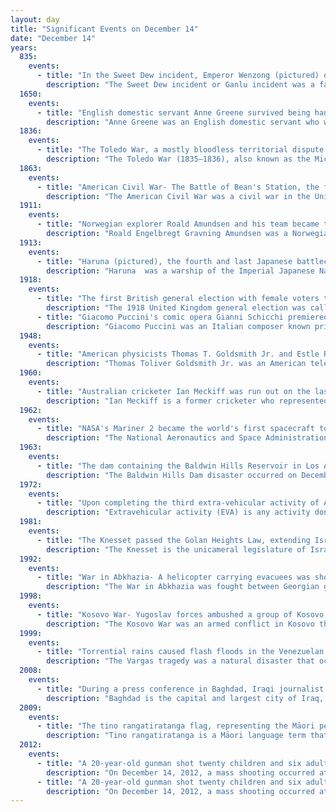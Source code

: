 ```yaml
---
layout: day
title: "Significant Events on December 14"
date: "December 14"
years:
  835:
    events:
      - title: "In the Sweet Dew incident, Emperor Wenzong (pictured) of the Tang dynasty conspired to kill the powerful eunuchs of the Tang court, but the plot was foiled."
        description: "The Sweet Dew incident or Ganlu incident was a failed coup on December 14, 835 by Emperor Wenzong of the Chinese Tang dynasty to seize power from the eunuchs. The emperor planned to kill the eunuchs with the aid of the chancellor Li Xun and the general Zheng Zhu. The eunuchs learned of the plot and solidified their control with a counter-coup; Li, Zheng, many of their followers and other officials were killed."
  1650:
    events:
      - title: "English domestic servant Anne Greene survived being hanged for infanticide."
        description: "Anne Greene was an English domestic servant who was accused of committing infanticide in 1650. She is known for surviving her attempted execution by hanging, being revived by physicians from the University of Oxford."
  1836:
    events:
      - title: "The Toledo War, a mostly bloodless territorial dispute between Ohio and the Michigan Territory, was unofficially ended with a resolution passed by the controversial 'Frostbitten Convention'."
        description: "The Toledo War (1835–1836), also known as the Michigan–Ohio War or Ohio–Michigan War, was a boundary dispute between the U.S. state of Ohio and the adjoining territory of Michigan over what is now known as the Toledo Strip. Control of the mouth of the Maumee River and the inland shipping opportunities it represented, and the good farmland to the west, were seen by both parties as valuable economic assets."
  1863:
    events:
      - title: "American Civil War- The Battle of Bean's Station, the final battle of the Knoxville campaign, was fought in Grainger County, Tennessee."
        description: "The American Civil War was a civil war in the United States between the Union and the Confederacy, which was formed in 1861 by states that had seceded from the Union. The central conflict leading to war was a dispute over whether slavery should be permitted to expand into the western territories, leading to more slave states, or be prohibited from doing so, which many believed would place slavery on a course of ultimate extinction."
  1911:
    events:
      - title: "Norwegian explorer Roald Amundsen and his team became the first people to reach the South Pole."
        description: "Roald Engelbregt Gravning Amundsen was a Norwegian explorer of polar regions. He was a key figure of the period known as the Heroic Age of Antarctic Exploration."
  1913:
    events:
      - title: "Haruna (pictured), the fourth and last Japanese battlecruiser of the Kongō class, was launched and went on to serve in both world wars."
        description: "Haruna  was a warship of the Imperial Japanese Navy during World War I and World War II. Designed by the British naval engineer George Thurston, she was the fourth and last battlecruiser of the Kongō class, amongst the most heavily armed ships in any navy when built. Laid down in 1912 at the Kawasaki Shipyards in Kobe, Haruna was formally commissioned in 1915 on the same day as her sister ship, Kirishima. Haruna patrolled off the Chinese coast during World War I. During gunnery drills in 1920, an explosion destroyed one of her guns, damaged the gun turret, and killed seven men."
  1918:
    events:
      - title: "The first British general election with female voters took place, with women over the age of thirty permitted to vote."
        description: "The 1918 United Kingdom general election was called immediately after the Armistice with Germany which ended the First World War, and was held on Saturday, 14 December 1918. The governing coalition, under Prime Minister David Lloyd George, sent letters of endorsement to candidates who supported the coalition government. These were nicknamed 'Coalition Coupons', and led to the election being known as the 'coupon election'. The result was a massive landslide in favour of the coalition, comprising primarily the Conservatives and Coalition Liberals, with massive losses for Liberals who were not endorsed. Nearly all the Liberal MPs without coupons were defeated, including party leader H. H. Asquith."
      - title: "Giacomo Puccini's comic opera Gianni Schicchi premiered at the Metropolitan Opera in New York City."
        description: "Giacomo Puccini was an Italian composer known primarily for his operas. Regarded as the greatest and most successful proponent of Italian opera after Verdi, he was descended from a long line of composers, stemming from the late Baroque era. Though his early work was firmly rooted in traditional late-nineteenth-century Romantic Italian opera, it later developed in the realistic verismo style, of which he became one of the leading exponents."
  1948:
    events:
      - title: "American physicists Thomas T. Goldsmith Jr. and Estle Ray Mann were awarded a patent for their cathode-ray tube amusement device, the first interactive electronic game."
        description: "Thomas Toliver Goldsmith Jr. was an American television pioneer, the co-inventor of the cathode-ray tube amusement device, and a professor of physics at Furman University."
  1960:
    events:
      - title: "Australian cricketer Ian Meckiff was run out on the last day of the first Test match between Australia and the West Indies, resulting in the first tied Test in cricket history."
        description: "Ian Meckiff is a former cricketer who represented Australia in 18 Test matches between 1957 and 1963. A left-arm fast bowler, he is best known for two matters that were unrelated to his skill as a player- he was the batsman run out by Joe Solomon in 1960, causing the first Tied Test in cricket history; and in December 1963, his career was sensationally ended when he was called for throwing in the First Test against South Africa by Australian umpire Col Egar. During the late 1950s and early 1960s, there had been a media frenzy about the perceived prevalence of illegal bowling actions in world cricket. The controversy and speculation that dogged Meckiff in the years preceding his final match caused sections of the cricket community to believe that he had been made a scapegoat by the Australian cricket authorities to prove their intent to stamp out throwing."
  1962:
    events:
      - title: "NASA's Mariner 2 became the world's first spacecraft to successfully conduct a planetary encounter when it flew by Venus."
        description: "The National Aeronautics and Space Administration is an independent agency of the US federal government responsible for the United States' civil space program, aeronautics research and space research. Established in 1958, it succeeded the National Advisory Committee for Aeronautics (NACA) to give the US space development effort a distinct civilian orientation, emphasizing peaceful applications in space science. It has since led most of America's space exploration programs, including Project Mercury, Project Gemini, the 1968–1972 Apollo Moon landing missions, the Skylab space station, and the Space Shuttle. Currently, NASA supports the International Space Station (ISS) along with the Commercial Crew Program, and oversees the development of the Orion spacecraft and the Space Launch System for the lunar Artemis program."
  1963:
    events:
      - title: "The dam containing the Baldwin Hills Reservoir in Los Angeles failed, releasing a flood that killed five people and destroyed 277 homes."
        description: "The Baldwin Hills Dam disaster occurred on December 14, 1963 in the Baldwin Hills neighborhood of South Los Angeles, when the dam containing the Baldwin Hills Reservoir suffered a catastrophic failure and flooded the residential neighborhoods surrounding it."
  1972:
    events:
      - title: "Upon completing the third extra-vehicular activity of Apollo 17, American astronaut Gene Cernan became the last person to date to walk on the Moon."
        description: "Extravehicular activity (EVA) is any activity done by an astronaut in outer space outside a spacecraft. In the absence of a breathable Earthlike atmosphere, the astronaut is completely reliant on a space suit for environmental support. EVA includes spacewalks and lunar or planetary surface exploration. In a stand-up EVA (SEVA), an astronaut stands through an open hatch but does not fully leave the spacecraft. EVAs have been conducted by the Soviet Union/Russia, the United States, Canada, the European Space Agency and China."
  1981:
    events:
      - title: "The Knesset passed the Golan Heights Law, extending Israeli 'laws, jurisdiction and administration' to the Golan Heights, effectively annexing the territory internationally recognized as part of Syria."
        description: "The Knesset is the unicameral legislature of Israel."
  1992:
    events:
      - title: "War in Abkhazia- A helicopter carrying evacuees was shot down during the siege of Tkvarcheli, resulting in at least 52 deaths and catalysing more concerted Russian military intervention on behalf of Abkhazia."
        description: "The War in Abkhazia was fought between Georgian government forces for the most part and Abkhaz separatist forces, Russian government armed forces and North Caucasian militants between 1992 and 1993. Ethnic Georgians who lived in Abkhazia fought largely on the side of Georgian government forces. Ethnic Armenians and Russians within Abkhazia's population largely supported the Abkhazians and many fought on their side. The separatists received support from thousands of North Caucasus and Cossack militants and from the Russian Federation forces stationed in and near Abkhazia."
  1998:
    events:
      - title: "Kosovo War- Yugoslav forces ambushed a group of Kosovo Liberation Army militants attempting to smuggle weapons into Yugoslavia from Albania."
        description: "The Kosovo War was an armed conflict in Kosovo that lasted from 28 February 1998 until 11 June 1999. It was fought between the forces of the Federal Republic of Yugoslavia (FRY), which controlled Kosovo before the war, and the Kosovo Albanian separatist militia known as the Kosovo Liberation Army (KLA). The conflict ended when the North Atlantic Treaty Organization (NATO) intervened by beginning air strikes in March 1999 which resulted in Yugoslav forces withdrawing from Kosovo."
  1999:
    events:
      - title: "Torrential rains caused flash floods in the Venezuelan state of Vargas, resulting in tens of thousands of deaths, the destruction of thousands of homes, and the complete collapse of the state's infrastructure."
        description: "The Vargas tragedy was a natural disaster that occurred in Vargas State, Venezuela on 15 December 1999, when torrential rains caused flash floods and debris flows that killed tens of thousands of people, destroyed thousands of homes, and led to the complete collapse of the state's infrastructure. According to relief workers, the neighborhood of Los Corales was buried under 3 meters (9.8 ft) of mud and a high percentage of homes were simply swept into the ocean. Entire towns including Cerro Grande and Carmen de Uria completely disappeared. As much as 10% of the population of Vargas died during the event. A deadlier natural disaster would not occur until the 2004 Indian Ocean earthquake and tsunami."
  2008:
    events:
      - title: "During a press conference in Baghdad, Iraqi journalist Muntadhar al-Zaidi threw his shoes at U.S. president George W. Bush and Iraqi prime minister Nouri al-Maliki, yelling 'This is for the widows and orphans and all those killed in Iraq'."
        description: "Baghdad is the capital and largest city of Iraq, located along the Tigris in the central part of the country. With a population exceeding 7 million, it ranks among the most populous cities in the Middle East and Arab World and forms 22% of the country's population. Spanning an area of approximately 673 square kilometres (260 sq mi), Baghdad is the capital of the Baghdad Governorate and serves as Iraq's political, economic, and cultural hub."
  2009:
    events:
      - title: "The tino rangatiratanga flag, representing the Māori people, was officially recognized by the government of New Zealand."
        description: "Tino rangatiratanga is a Māori language term that translates literally to 'highest chieftainship' or 'unqualified chieftainship', but is also translated as 'absolute sovereignty' or 'self-determination,' is central to Māori political aspirations. Many Māori advocate for tino rangatiratanga as a way to restore Māori control over their lands, resources, and cultural institutions. The very translation of tino rangatiratanga is important to New Zealand politics, as it is used in the Māori version of the Treaty of Waitangi to express 'full exclusive and undisturbed possession' over Māori-owned lands and property, but different translations have drastically different implications for the relationship between the 1840 signatories- the British Crown and the Māori chiefs (rangatira)."
  2012:
    events:
      - title: "A 20-year-old gunman shot twenty children and six adult staff members in a mass shooting at Sandy Hook Elementary School in Newtown, Connecticut."
        description: "On December 14, 2012, a mass shooting occurred at Sandy Hook Elementary School in Newtown, Connecticut, United States. The perpetrator, 20-year-old Adam Lanza, shot and killed 26 people. The victims were 20 children between six and seven years old, and 6 adult staff members. Earlier that day, before driving to the school, Lanza fatally shot his mother at their Newtown home. As first responders arrived at the school, Lanza killed himself with a gunshot to the head."
      - title: "A 20-year-old gunman shot twenty children and six adult staff members in a mass shooting at Sandy Hook Elementary School in Newtown, Connecticut."
        description: "On December 14, 2012, a mass shooting occurred at Sandy Hook Elementary School in Newtown, Connecticut, United States. The perpetrator, 20-year-old Adam Lanza, shot and killed 26 people. The victims were 20 children between six and seven years old, and 6 adult staff members. Earlier that day, before driving to the school, Lanza fatally shot his mother at their Newtown home. As first responders arrived at the school, Lanza killed himself with a gunshot to the head."
---
```

